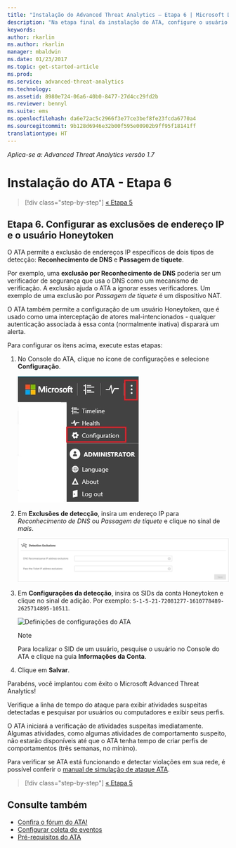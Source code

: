 ```yaml
---
title: "Instalação do Advanced Threat Analytics – Etapa 6 | Microsoft Docs"
description: "Na etapa final da instalação do ATA, configure o usuário Honeytoken."
keywords: 
author: rkarlin
ms.author: rkarlin
manager: mbaldwin
ms.date: 01/23/2017
ms.topic: get-started-article
ms.prod: 
ms.service: advanced-threat-analytics
ms.technology: 
ms.assetid: 8980e724-06a6-40b0-8477-27d4cc29fd2b
ms.reviewer: bennyl
ms.suite: ems
ms.openlocfilehash: da6e72ac5c2966f3e77ce3bef8fe23fcda6770a4
ms.sourcegitcommit: 9b128d6946e32b00f595e00902b9ff95f18141ff
translationtype: HT
---
```

*Aplica-se a: Advanced Threat Analytics versão 1.7*



# <a name="install-ata---step-6"></a>Instalação do ATA - Etapa 6

>[!div class="step-by-step"]
[« Etapa 5](install-ata-step5.md)

## <a name="step-6-configure--ip-address-exclusions-and-honeytoken-user"></a>Etapa 6. Configurar as exclusões de endereço IP e o usuário Honeytoken
O ATA permite a exclusão de endereços IP específicos de dois tipos de detecção: **Reconhecimento de DNS** e **Passagem de tíquete**. 

Por exemplo, uma **exclusão por Reconhecimento de DNS** poderia ser um verificador de segurança que usa o DNS como um mecanismo de verificação. A exclusão ajuda o ATA a ignorar esses verificadores. Um exemplo de uma exclusão por *Passagem de tíquete* é um dispositivo NAT.    

O ATA também permite a configuração de um usuário Honeytoken, que é usado como uma interceptação de atores mal-intencionados - qualquer autenticação associada à essa conta (normalmente inativa) disparará um alerta.

Para configurar os itens acima, execute estas etapas:

1.  No Console do ATA, clique no ícone de configurações e selecione **Configuração**.

    ![Definições de configurações do ATA](media/ATA-config-icon.JPG)

2.  Em **Exclusões de detecção**, insira um endereço IP para *Reconhecimento de DNS* ou *Passagem de tíquete* e clique no sinal de *mais*.

    ![Guardar alterações](media/ATA-exclusions.png)

3.  Em **Configurações da detecção**, insira os SIDs da conta Honeytoken e clique no sinal de adição. Por exemplo: `S-1-5-21-72081277-1610778489-2625714895-10511`.

    ![Definições de configurações do ATA](media/ATA-honeytoken.png)

    > [!NOTE]
    > Para localizar o SID de um usuário, pesquise o usuário no Console do ATA e clique na guia **Informações da Conta**. 

4.  Clique em **Salvar**.


Parabéns, você implantou com êxito o Microsoft Advanced Threat Analytics!

Verifique a linha de tempo do ataque para exibir atividades suspeitas detectadas e pesquisar por usuários ou computadores e exibir seus perfis.

O ATA iniciará a verificação de atividades suspeitas imediatamente. Algumas atividades, como algumas atividades de comportamento suspeito, não estarão disponíveis até que o ATA tenha tempo de criar perfis de comportamentos (três semanas, no mínimo).

Para verificar se ATA está funcionando e detectar violações em sua rede, é possível conferir o [manual de simulação de ataque ATA](https://docs.microsoft.com/enterprise-mobility-security/solutions/ata-attack-simulation-playbook).


>[!div class="step-by-step"]
[« Etapa 5](install-ata-step5.md)


## <a name="see-also"></a>Consulte também

- [Confira o fórum do ATA!](https://social.technet.microsoft.com/Forums/security/home?forum=mata)
- [Configurar coleta de eventos](configure-event-collection.md)
- [Pré-requisitos do ATA](/advanced-threat-analytics/plan-design/ata-prerequisites)

